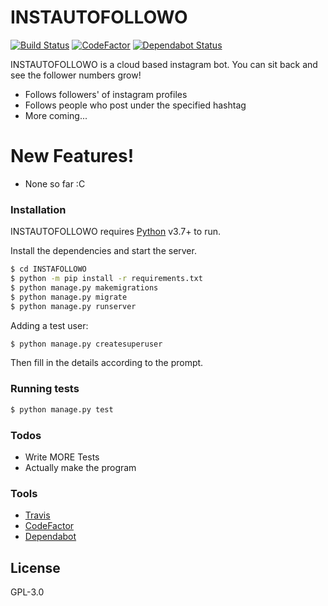 # INSTAUTOFOLLOWO

[![Build Status](https://travis-ci.com/Downsidelama/INSTAFOLLOWO.svg?branch=master)](https://travis-ci.com/Downsidelama/INSTAFOLLOWO) [![CodeFactor](https://www.codefactor.io/repository/github/downsidelama/instafollowo/badge)](https://www.codefactor.io/repository/github/downsidelama/instafollowo) [![Dependabot Status](https://api.dependabot.com/badges/status?host=github&repo=Downsidelama/INSTAFOLLOWO)](https://dependabot.com)

INSTAUTOFOLLOWO is a cloud based instagram bot. You can sit back and see the follower numbers grow!

  - Follows followers' of instagram profiles
  - Follows people who post under the specified hashtag
  - More coming...

# New Features!

 - None so far :C

### Installation

INSTAUTOFOLLOWO requires [Python](https://python.org/) v3.7+ to run.

Install the dependencies and start the server.

```sh
$ cd INSTAFOLLOWO
$ python -m pip install -r requirements.txt
$ python manage.py makemigrations
$ python manage.py migrate
$ python manage.py runserver
```

Adding a test user:

```sh
$ python manage.py createsuperuser
```

Then fill in the details according to the prompt.

### Running tests

```sh
$ python manage.py test
```

### Todos

 - Write MORE Tests
 - Actually make the program
 
### Tools
 - [Travis](https://travis-ci.com/Downsidelama/INSTAFOLLOWO)
 - [CodeFactor](https://www.codefactor.io/repository/github/downsidelama/instafollowo)
 - [Dependabot](https://dependabot.com)

License
----

GPL-3.0

